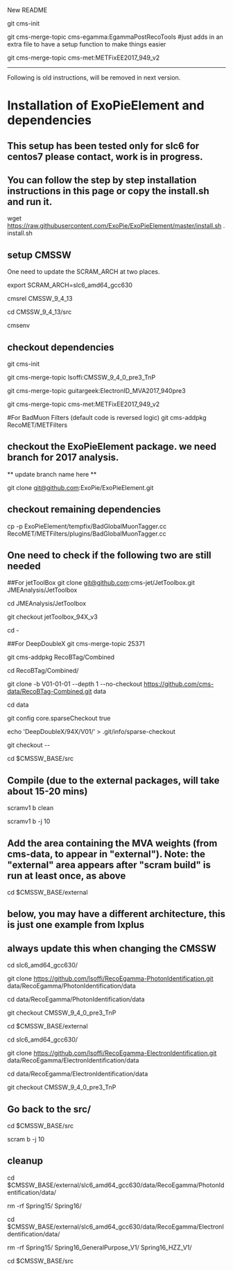 New README

git cms-init

git cms-merge-topic cms-egamma:EgammaPostRecoTools #just adds in an extra file to have a setup function to make things easier


git cms-merge-topic cms-met:METFixEE2017_949_v2


----------------------------------------------------------------------------------------------------------------------------
Following is old instructions, will be removed in next version.










# Installation of ExoPieElement and dependencies

## This setup has been tested only for slc6 for centos7 please contact, work is in progress. 

## You can follow the step by step installation instructions in this page or copy the install.sh and run it. 

wget https://raw.githubusercontent.com/ExoPie/ExoPieElement/master/install.sh
. install.sh


## setup CMSSW

One need to update the SCRAM_ARCH at two places. 

export SCRAM_ARCH=slc6_amd64_gcc630

cmsrel CMSSW_9_4_13

cd CMSSW_9_4_13/src

cmsenv

## checkout dependencies 

git cms-init

git cms-merge-topic lsoffi:CMSSW_9_4_0_pre3_TnP

git cms-merge-topic guitargeek:ElectronID_MVA2017_940pre3

git cms-merge-topic cms-met:METFixEE2017_949_v2

#For BadMuon Filters (default code is reversed logic)
git cms-addpkg RecoMET/METFilters

## checkout the ExoPieElement package. we need branch for 2017 analysis. 
** update branch name here ** 

git clone git@github.com:ExoPie/ExoPieElement.git


## checkout remaining dependencies
cp -p ExoPieElement/tempfix/BadGlobalMuonTagger.cc RecoMET/METFilters/plugins/BadGlobalMuonTagger.cc


## One need to check if the following two are still needed 

##For jetToolBox
git clone git@github.com:cms-jet/JetToolbox.git JMEAnalysis/JetToolbox

cd JMEAnalysis/JetToolbox

git checkout jetToolbox_94X_v3

cd -

##For DeepDoubleX
git cms-merge-topic 25371

git cms-addpkg RecoBTag/Combined

cd RecoBTag/Combined/

git clone -b V01-01-01 --depth 1 --no-checkout https://github.com/cms-data/RecoBTag-Combined.git data

cd data

git config core.sparseCheckout true

echo 'DeepDoubleX/94X/V01/' > .git/info/sparse-checkout

git checkout --

cd $CMSSW_BASE/src


## Compile (due to the external packages, will take about 15-20 mins)

scramv1 b clean

scramv1 b -j 10


## Add the area containing the MVA weights (from cms-data, to appear in "external").  Note: the "external" area appears after "scram build" is run at least once, as above 
cd $CMSSW_BASE/external

## below, you may have a different architecture, this is just one example from lxplus
## always update this when changing the CMSSW 
cd slc6_amd64_gcc630/

git clone https://github.com/lsoffi/RecoEgamma-PhotonIdentification.git data/RecoEgamma/PhotonIdentification/data

cd data/RecoEgamma/PhotonIdentification/data

git checkout CMSSW_9_4_0_pre3_TnP

cd $CMSSW_BASE/external

cd slc6_amd64_gcc630/

git clone https://github.com/lsoffi/RecoEgamma-ElectronIdentification.git data/RecoEgamma/ElectronIdentification/data

cd data/RecoEgamma/ElectronIdentification/data

git checkout CMSSW_9_4_0_pre3_TnP

## Go back to the src/
cd $CMSSW_BASE/src

scram b -j 10

## cleanup
cd $CMSSW_BASE/external/slc6_amd64_gcc630/data/RecoEgamma/PhotonIdentification/data/

rm -rf Spring15/ Spring16/

cd $CMSSW_BASE/external/slc6_amd64_gcc630/data/RecoEgamma/ElectronIdentification/data/

rm -rf Spring15/ Spring16_GeneralPurpose_V1/ Spring16_HZZ_V1/


cd $CMSSW_BASE/src

